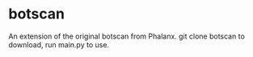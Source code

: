 # botscan

An extension of the original botscan from Phalanx. git clone botscan to download, run main.py to use. 
